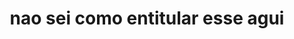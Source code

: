 ---
layout: post
title:  "nao sei como entitular esse agui"
day: "2024-01-29" 
img: "/img/blog/think.webp"
text: "
não gosto muito que minha persona online seja mais queer-alinhada e minha persona presencial seja mais heteronormativa.<br/>
parece que estou constantemente cometendo atos de queerbait porque só consigo sentir atração por homens na vida real, então acabo ignorando a maioria das tentativas de flerte aqui na internet<br/>
<br/>
na vida real acaba sendo o contrário, a única pessoa com quem eu tive coragem de tomar iniciativa foi um homem. &ensp;&ensp;&ensp;&ensp;&ensp;&ensp;&ensp;&ensp;deu mais ou menos certo. &ensp;&ensp; mas depois voltamos a programação normal de só ser reativo.<br/>
<br/>
eu gostaria de acreditar que é possível manejar as expectativas das pessoas que estou conversando porque na teoria eu quero Ter Experiências™ mas sempre acabo desistindo antes de qualquer coisa, normalmente porque zona de conforto / complicado demais etc etc etc<br/>
</span><br/>
acho que é um ciclo vicioso que só vai acabar quando eu começar a tomar vergonha na cara ou começar a tomar remedinho pra ansiedade. &ensp;&ensp; provavelmente o que acontecer primeiro.<br/>
<br/><br/>
ironicamente, a pessoa da internet com quem eu tenho mais <i>Vontade de Sair</i> neste momento é um furry que mora na praia, so much for queerbaiting i guess
"
---